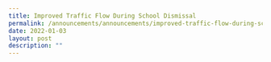 ```yaml
---
title: Improved Traffic Flow During School Dismissal
permalink: /announcements/announcements/improved-traffic-flow-during-school-dismissal
date: 2022-01-03
layout: post
description: ""
---
```

